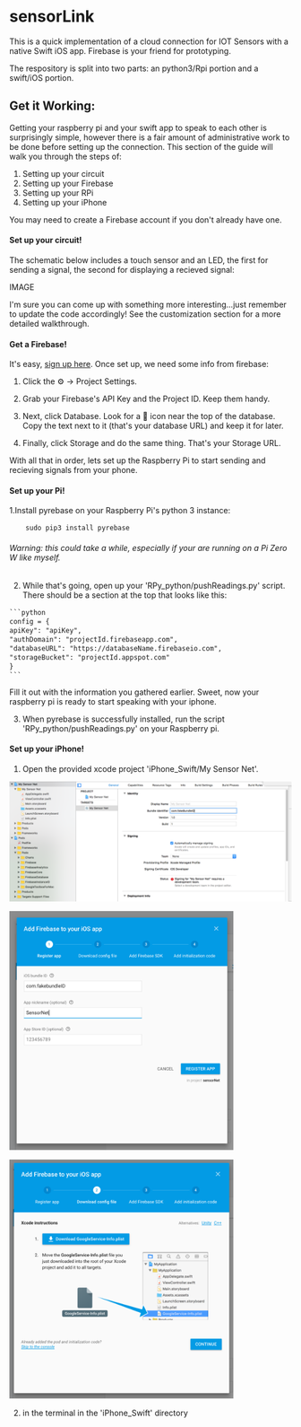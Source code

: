 # sensorLink
This is a quick implementation of a cloud connection for IOT Sensors with a native Swift iOS app. Firebase is your friend for prototyping.


The respository is split into two parts: an python3/Rpi portion and a swift/iOS portion.



## Get it Working:

Getting your raspberry pi and your swift app to speak to each other is surprisingly simple, however there is a fair amount of administrative work to be done before setting up the connection. This section of the guide will walk you through the steps of:

1. Setting up your circuit
2. Setting up your Firebase
3. Setting up your RPi
4. Setting up your iPhone

You may need to create a Firebase account if you don't already have one.

#### Set up your circuit!

The schematic below includes a touch sensor and an LED, the first for sending a signal, the second for displaying a recieved signal:

IMAGE

I'm sure you can come up with something more interesting...just remember to update the code accordingly! See the customization section for a more detailed walkthrough.
    
    
#### Get a Firebase!
    
   It's easy, [sign up here](https://firebase.google.com/). Once set up, we need some info from firebase:
   1. Click the ⚙️ -> Project Settings.

   2. Grab your Firebase's API Key and the Project ID. Keep them handy.

   3. Next, click Database. Look for a 🔗 icon near the top of the database. Copy the text next to it (that's your database URL) and keep it for later.

   4. Finally, click Storage and do the same thing. That's your Storage URL.

   With all that in order, lets set up the Raspberry Pi to start sending and recieving signals from your phone.


#### Set up your Pi!
   1.Install pyrebase on your Raspberry Pi's python 3 instance:

    
        sudo pip3 install pyrebase
    
    
   ###### Warning: this could take a while, especially if your are running on a Pi Zero W like myself.
    
   2. While that's going, open up your 'RPy_python/pushReadings.py' script. There should be a section at the top that looks like this:

    ```python
    config = {
    apiKey": "apiKey",
    "authDomain": "projectId.firebaseapp.com",
    "databaseURL": "https://databaseName.firebaseio.com",
    "storageBucket": "projectId.appspot.com"
    }
    ```
    
    
   Fill it out with the information you gathered earlier. Sweet, now your raspberry pi is ready to start speaking with your iphone.
   
   3. When pyrebase is successfully installed, run the script  'RPy_python/pushReadings.py' on your Raspberry pi.
    
#### Set up your iPhone!
   1. Open the provided xcode project 'iPhone_Swift/My Sensor Net'.
   
   <img src="./iPhone_Swift/setupXcode.png"
   alt="get your app ready to compile" width="650"/>
   
   <img src="./iPhone_Swift/fillInfo.png "
   alt="Ifill in your app info" width="400"/>
   
   <img src="./iPhone_Swift/downloadPlist.png "
   alt="download the google plist to connect to firebase" width="400"/>
   
   
   2. in the terminal in the 'iPhone_Swift' directory
   
  
    


